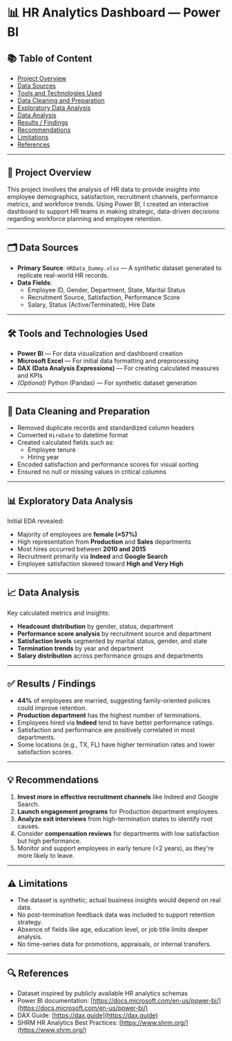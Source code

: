 # 📊 HR Analytics Dashboard — Power BI

## 📚 Table of Content

- [Project Overview](#project-overview)  
- [Data Sources](#data-sources)  
- [Tools and Technologies Used](#tools-and-technologies-used)  
- [Data Cleaning and Preparation](#data-cleaning-and-preparation)  
- [Exploratory Data Analysis](#exploratory-data-analysis)  
- [Data Analysis](#data-analysis)  
- [Results / Findings](#results--findings)  
- [Recommendations](#recommendations)  
- [Limitations](#limitations)  
- [References](#references)  

---

## 🧾 Project Overview

This project involves the analysis of HR data to provide insights into employee demographics, satisfaction, recruitment channels, performance metrics, and workforce trends. Using Power BI, I created an interactive dashboard to support HR teams in making strategic, data-driven decisions regarding workforce planning and employee retention.

---

## 🗂️ Data Sources

- **Primary Source**: `HRData_Dummy.xlsx` — A synthetic dataset generated to replicate real-world HR records.
- **Data Fields**:
  - Employee ID, Gender, Department, State, Marital Status
  - Recruitment Source, Satisfaction, Performance Score
  - Salary, Status (Active/Terminated), Hire Date

---

## 🛠️ Tools and Technologies Used

- **Power BI** — For data visualization and dashboard creation  
- **Microsoft Excel** — For initial data formatting and preprocessing  
- **DAX (Data Analysis Expressions)** — For creating calculated measures and KPIs  
- *(Optional)* Python (Pandas) — For synthetic dataset generation  

---

## 🧹 Data Cleaning and Preparation

- Removed duplicate records and standardized column headers
- Converted `HireDate` to datetime format
- Created calculated fields such as:
  - Employee tenure
  - Hiring year
- Encoded satisfaction and performance scores for visual sorting
- Ensured no null or missing values in critical columns

---

## 📊 Exploratory Data Analysis

Initial EDA revealed:
- Majority of employees are **female (≈57%)**
- High representation from **Production** and **Sales** departments
- Most hires occurred between **2010 and 2015**
- Recruitment primarily via **Indeed** and **Google Search**
- Employee satisfaction skewed toward **High and Very High**

---

## 📈 Data Analysis

Key calculated metrics and insights:
- **Headcount distribution** by gender, status, department
- **Performance score analysis** by recruitment source and department
- **Satisfaction levels** segmented by marital status, gender, and state
- **Termination trends** by year and department
- **Salary distribution** across performance groups and departments

---

## ✅ Results / Findings

- **44%** of employees are married, suggesting family-oriented policies could improve retention.
- **Production department** has the highest number of terminations.
- Employees hired via **Indeed** tend to have better performance ratings.
- Satisfaction and performance are positively correlated in most departments.
- Some locations (e.g., TX, FL) have higher termination rates and lower satisfaction scores.

---

## 💡 Recommendations

1. **Invest more in effective recruitment channels** like Indeed and Google Search.
2. **Launch engagement programs** for Production department employees.
3. **Analyze exit interviews** from high-termination states to identify root causes.
4. Consider **compensation reviews** for departments with low satisfaction but high performance.
5. Monitor and support employees in early tenure (<2 years), as they're more likely to leave.

---

## ⚠️ Limitations

- The dataset is synthetic; actual business insights would depend on real data.
- No post-termination feedback data was included to support retention strategy.
- Absence of fields like age, education level, or job title limits deeper analysis.
- No time-series data for promotions, appraisals, or internal transfers.

---

## 🔍 References

- Dataset inspired by publicly available HR analytics schemas  
- Power BI documentation: [https://docs.microsoft.com/en-us/power-bi/](https://docs.microsoft.com/en-us/power-bi/)  
- DAX Guide: [https://dax.guide](https://dax.guide)  
- SHRM HR Analytics Best Practices: [https://www.shrm.org/](https://www.shrm.org/)
